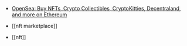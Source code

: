 - [OpenSea: Buy NFTs, Crypto Collectibles, CryptoKitties, Decentraland, and more on Ethereum](https://opensea.io/)

- [[nft marketplace]]
- [[nft]]



